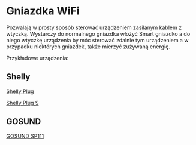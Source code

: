 # Gniazdka WiFi
Pozwalają w prosty sposób sterować urządzeniem zasilanym kablem z wtyczką. Wystarczy do normalnego gniazdka włożyć Smart gniazdko a do niego wtyczkę urządzenia by móc sterować zdalnie tym urządzeniem a w przypadku niektórych gniazdek, także mierzyć zużywaną energię.


Przykładowe urządzenia:
## Shelly
[Shelly Plug](../producenci/Shelly/Shelly-Plug)

[Shelly Plug S](../producenci/Shelly/Shelly-Plug-S)


## GOSUND
[GOSUND SP111](../producenci/Gosund/GOSUND-SP111)


